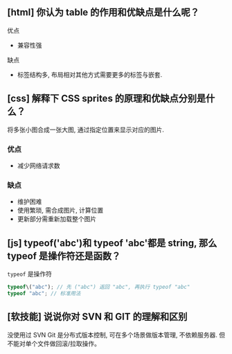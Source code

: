 ## [html] 你认为 table 的作用和优缺点是什么呢？

优点

- 兼容性强

缺点

- 标签结构多, 布局相对其他方式需要更多的标签与嵌套.

## [css] 解释下 CSS sprites 的原理和优缺点分别是什么？

将多张小图合成一张大图, 通过指定位置来显示对应的图片.

### 优点

- 减少网络请求数

### 缺点

- 维护困难
- 使用繁琐, 需合成图片, 计算位置
- 更新部分需重新加载整个图片

## [js] typeof('abc')和 typeof 'abc'都是 string, 那么 typeof 是操作符还是函数？

`typeof` 是操作符

```javascript
typeof\("abc"); // 先 ("abc") 返回 "abc", 再执行 typeof "abc"
typeof "abc"; // 标准用法
```

## [软技能] 说说你对 SVN 和 GIT 的理解和区别

没使用过 SVN
Git 是分布式版本控制, 可在多个场景做版本管理, 不依赖服务器. 但不能对单个文件做回滚/拉取操作。
